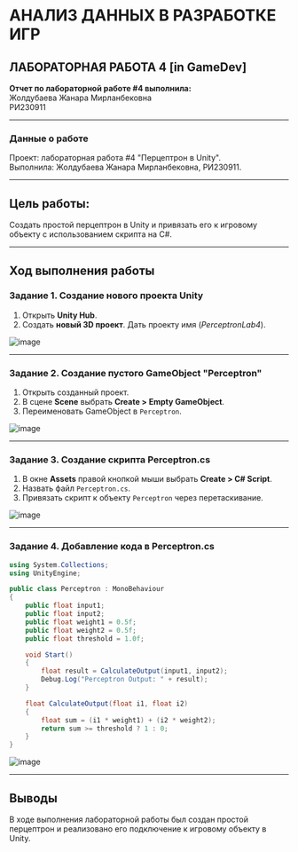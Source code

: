 # АНАЛИЗ ДАННЫХ В РАЗРАБОТКЕ ИГР  
## ЛАБОРАТОРНАЯ РАБОТА 4 [in GameDev]

**Отчет по лабораторной работе #4 выполнила:**  
Жолдубаева Жанара Мирланбековна  
РИ230911  



---


### **Данные о работе**  
Проект: лабораторная работа #4 "Перцептрон в Unity".  
Выполнила: Жолдубаева Жанара Мирланбековна, РИ230911.  

---

## **Цель работы:**  
Создать простой перцептрон в Unity и привязать его к игровому объекту с использованием скрипта на C#.  

---

## **Ход выполнения работы**  

### **Задание 1. Создание нового проекта Unity**  

1. Открыть **Unity Hub**.  
2. Создать **новый 3D проект**. Дать проекту имя (*PerceptronLab4*).  

![image](https://github.com/user-attachments/assets/1a54bf4c-2803-4078-84cf-85d5966b3240)
 

---

### **Задание 2. Создание пустого GameObject "Perceptron"**  

1. Открыть созданный проект.  
2. В сцене **Scene** выбрать **Create > Empty GameObject**.  
3. Переименовать GameObject в `Perceptron`.  

![image](https://github.com/user-attachments/assets/80b191a9-5cc0-43d0-b4d7-7676dd80caca)


---

### **Задание 3. Создание скрипта Perceptron.cs**  

1. В окне **Assets** правой кнопкой мыши выбрать **Create > C# Script**.  
2. Назвать файл `Perceptron.cs`.  
3. Привязать скрипт к объекту `Perceptron` через перетаскивание.  

![image](https://github.com/user-attachments/assets/baf08fd8-39f4-4bc7-8e37-1da5203f535e)

---

### **Задание 4. Добавление кода в Perceptron.cs**  


```csharp
using System.Collections;
using UnityEngine;

public class Perceptron : MonoBehaviour
{
    public float input1;
    public float input2;
    public float weight1 = 0.5f;
    public float weight2 = 0.5f;
    public float threshold = 1.0f;

    void Start()
    {
        float result = CalculateOutput(input1, input2);
        Debug.Log("Perceptron Output: " + result);
    }

    float CalculateOutput(float i1, float i2)
    {
        float sum = (i1 * weight1) + (i2 * weight2);
        return sum >= threshold ? 1 : 0;
    }
}
```

![image](https://github.com/user-attachments/assets/bdd99c06-b115-41df-86a8-c512d8211459)


---

## **Выводы**  
В ходе выполнения лабораторной работы был создан простой перцептрон и реализовано его подключение к игровому объекту в Unity.
